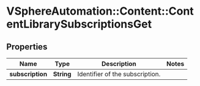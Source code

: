 # VSphereAutomation::Content::ContentLibrarySubscriptionsGet

## Properties
Name | Type | Description | Notes
------------ | ------------- | ------------- | -------------
**subscription** | **String** | Identifier of the subscription. | 


